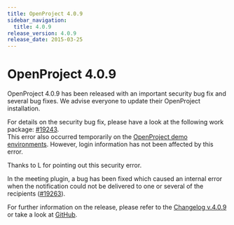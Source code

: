 ```yaml
---
title: OpenProject 4.0.9
sidebar_navigation:
  title: 4.0.9
release_version: 4.0.9
release_date: 2015-03-25
---
```


# OpenProject 4.0.9

OpenProject 4.0.9 has been released with an important security bug fix
and several bug fixes. We advise everyone to update their OpenProject
installation.

For details on the security bug fix, please have a look at the following
work package:
[#19243](https://community.openproject.org/work_packages/19243 "#19243").  
This error also occurred temporarily on the
[OpenProject demo environments](https://start.openproject.com/ "OpenProject demo environments").
However, login information has not been affected by this error.

Thanks to L for pointing out this security error.

In the meeting plugin, a bug has been fixed which caused an internal
error when the notification could not be delivered to one or several of
the recipients
([#19263](https://community.openproject.org/work_packages/19263 "#19263")).

For further information on the release, please refer to the
[Changelog v.4.0.9](https://github.com/opf/openproject/releases/tag/v4.0.9 "Changelog version 4.0.9")
or take a look at
[GitHub](https://github.com/opf/openproject/tree/v4.0.9 "GitHub").
